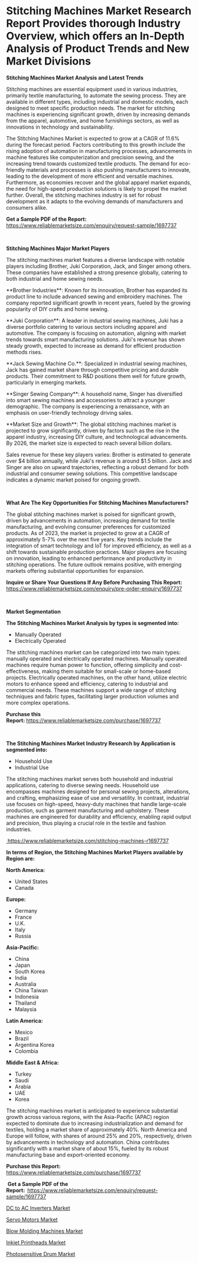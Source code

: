 <p><h1>Stitching Machines Market Research Report Provides thorough Industry Overview, which offers an In-Depth Analysis of Product Trends and New Market Divisions</h1></p><p><strong>Stitching Machines Market Analysis and Latest Trends</strong></p>
<p><p>Stitching machines are essential equipment used in various industries, primarily textile manufacturing, to automate the sewing process. They are available in different types, including industrial and domestic models, each designed to meet specific production needs. The market for stitching machines is experiencing significant growth, driven by increasing demands from the apparel, automotive, and home furnishings sectors, as well as innovations in technology and sustainability.</p><p>The Stitching Machines Market is expected to grow at a CAGR of 11.6% during the forecast period. Factors contributing to this growth include the rising adoption of automation in manufacturing processes, advancements in machine features like computerization and precision sewing, and the increasing trend towards customized textile products. The demand for eco-friendly materials and processes is also pushing manufacturers to innovate, leading to the development of more efficient and versatile machines. Furthermore, as economies recover and the global apparel market expands, the need for high-speed production solutions is likely to propel the market further. Overall, the stitching machines industry is set for robust development as it adapts to the evolving demands of manufacturers and consumers alike.</p></p>
<p><strong>Get a Sample PDF of the Report:&nbsp;</strong> <a href="https://www.reliablemarketsize.com/enquiry/request-sample/1697737?utm_campaign=1131&utm_medium=2&utm_source=Github&utm_content=ia&utm_term=08042025&utm_id=stitching-machines">https://www.reliablemarketsize.com/enquiry/request-sample/1697737</a></p>
<p>&nbsp;</p>
<p><strong>Stitching Machines Major Market Players</strong></p>
<p><p>The stitching machines market features a diverse landscape with notable players including Brother, Juki Corporation, Jack, and Singer among others. These companies have established a strong presence globally, catering to both industrial and home sewing needs.</p><p>**Brother Industries**: Known for its innovation, Brother has expanded its product line to include advanced sewing and embroidery machines. The company reported significant growth in recent years, fueled by the growing popularity of DIY crafts and home sewing.</p><p>**Juki Corporation**: A leader in industrial sewing machines, Juki has a diverse portfolio catering to various sectors including apparel and automotive. The company is focusing on automation, aligning with market trends towards smart manufacturing solutions. Juki's revenue has shown steady growth, expected to increase as demand for efficient production methods rises.</p><p>**Jack Sewing Machine Co.**: Specialized in industrial sewing machines, Jack has gained market share through competitive pricing and durable products. Their commitment to R&D positions them well for future growth, particularly in emerging markets. </p><p>**Singer Sewing Company**: A household name, Singer has diversified into smart sewing machines and accessories to attract a younger demographic. The company is experiencing a renaissance, with an emphasis on user-friendly technology driving sales.</p><p>**Market Size and Growth**: The global stitching machines market is projected to grow significantly, driven by factors such as the rise in the apparel industry, increasing DIY culture, and technological advancements. By 2026, the market size is expected to reach several billion dollars.</p><p>Sales revenue for these key players varies: Brother is estimated to generate over $4 billion annually, while Juki's revenue is around $1.5 billion. Jack and Singer are also on upward trajectories, reflecting a robust demand for both industrial and consumer sewing solutions. This competitive landscape indicates a dynamic market poised for ongoing growth.</p></p>
<p>&nbsp;</p>
<p><strong>What Are The Key Opportunities For Stitching Machines Manufacturers?</strong></p>
<p><p>The global stitching machines market is poised for significant growth, driven by advancements in automation, increasing demand for textile manufacturing, and evolving consumer preferences for customized products. As of 2023, the market is projected to grow at a CAGR of approximately 5-7% over the next five years. Key trends include the integration of smart technology and IoT for improved efficiency, as well as a shift towards sustainable production practices. Major players are focusing on innovation, leading to enhanced performance and productivity in stitching operations. The future outlook remains positive, with emerging markets offering substantial opportunities for expansion.</p></p>
<p><strong>Inquire or Share Your Questions If Any Before Purchasing This Report:</strong> <a href="https://www.reliablemarketsize.com/enquiry/pre-order-enquiry/1697737?utm_campaign=1131&utm_medium=2&utm_source=Github&utm_content=ia&utm_term=08042025&utm_id=stitching-machines">https://www.reliablemarketsize.com/enquiry/pre-order-enquiry/1697737</a></p>
<p>&nbsp;</p>
<p><strong>Market Segmentation</strong></p>
<p><strong>The Stitching Machines Market Analysis by types is segmented into:</strong></p>
<p><ul><li>Manually Operated</li><li>Electrically Operated</li></ul></p>
<p><p>The stitching machines market can be categorized into two main types: manually operated and electrically operated machines. Manually operated machines require human power to function, offering simplicity and cost-effectiveness, making them suitable for small-scale or home-based projects. Electrically operated machines, on the other hand, utilize electric motors to enhance speed and efficiency, catering to industrial and commercial needs. These machines support a wide range of stitching techniques and fabric types, facilitating larger production volumes and more complex operations.</p></p>
<p><strong>Purchase this Report:&nbsp;</strong><a href="https://www.reliablemarketsize.com/purchase/1697737?utm_campaign=1131&utm_medium=2&utm_source=Github&utm_content=ia&utm_term=08042025&utm_id=stitching-machines">https://www.reliablemarketsize.com/purchase/1697737</a></p>
<p>&nbsp;</p>
<p><strong>The Stitching Machines Market Industry Research by Application is segmented into:</strong></p>
<p><ul><li>Household Use</li><li>Industrial Use</li></ul></p>
<p><p>The stitching machines market serves both household and industrial applications, catering to diverse sewing needs. Household use encompasses machines designed for personal sewing projects, alterations, and crafting, emphasizing ease of use and versatility. In contrast, industrial use focuses on high-speed, heavy-duty machines that handle large-scale production, such as garment manufacturing and upholstery. These machines are engineered for durability and efficiency, enabling rapid output and precision, thus playing a crucial role in the textile and fashion industries.</p></p>
<p><a href="https://www.reliablemarketsize.com/stitching-machines-r1697737?utm_campaign=1131&utm_medium=2&utm_source=Github&utm_content=ia&utm_term=08042025&utm_id=stitching-machines">&nbsp;https://www.reliablemarketsize.com/stitching-machines-r1697737</a></p>
<p><strong>In terms of Region, the Stitching Machines Market Players available by Region are:</strong></p>
<p>
    <p> <strong> North America: </strong>
        <ul>
            <li>United States</li>
            <li>Canada</li>
        </ul>
        </p> 
    <p> <strong> Europe: </strong>
        <ul>
            <li>Germany</li>
            <li>France</li>
            <li>U.K.</li>
            <li>Italy</li>
            <li>Russia</li>
        </ul>
        </p> 
    <p> <strong> Asia-Pacific: </strong>
        <ul>
            <li>China</li>
            <li>Japan</li>
            <li>South Korea</li>
            <li>India</li>
            <li>Australia</li>
            <li>China Taiwan</li>
            <li>Indonesia</li>
            <li>Thailand</li>
            <li>Malaysia</li>
        </ul>
        </p> 
    <p> <strong> Latin America: </strong>
        <ul>
            <li>Mexico</li>
            <li>Brazil</li>
            <li>Argentina Korea</li>
            <li>Colombia</li>
        </ul>
        </p> 
    <p> <strong> Middle East & Africa: </strong>
        <ul>
            <li>Turkey</li>
            <li>Saudi</li>
            <li>Arabia</li>
            <li>UAE</li>
            <li>Korea</li>
        </ul>
    </p>
    </p>
<p><p>The stitching machines market is anticipated to experience substantial growth across various regions, with the Asia-Pacific (APAC) region expected to dominate due to increasing industrialization and demand for textiles, holding a market share of approximately 40%. North America and Europe will follow, with shares of around 25% and 20%, respectively, driven by advancements in technology and automation. China contributes significantly with a market share of about 15%, fueled by its robust manufacturing base and export-oriented economy.</p></p>
<p><strong>Purchase this Report: </strong><a href="https://www.reliablemarketsize.com/purchase/1697737?utm_campaign=1131&utm_medium=2&utm_source=Github&utm_content=ia&utm_term=08042025&utm_id=stitching-machines">https://www.reliablemarketsize.com/purchase/1697737</a></p>
<p>&nbsp;<strong>Get a Sample PDF of the Report:&nbsp;&nbsp;</strong><a href="https://www.reliablemarketsize.com/enquiry/request-sample/1697737?utm_campaign=1131&utm_medium=2&utm_source=Github&utm_content=ia&utm_term=08042025&utm_id=stitching-machines">https://www.reliablemarketsize.com/enquiry/request-sample/1697737</a></p>
<p><strong></strong></p>
<p><p><a href="https://github.com/dagnewopus/Market-Research-Report-List-1/blob/main/dc-to-ac-inverters-market.md?utm_campaign=1131&utm_medium=2&utm_source=Github&utm_content=ia&utm_term=08042025&utm_id=stitching-machines">DC to AC Inverters Market</a></p><p><a href="https://github.com/suebabuhai/Market-Research-Report-List-1/blob/main/servo-motors-market.md?utm_campaign=1131&utm_medium=2&utm_source=Github&utm_content=ia&utm_term=08042025&utm_id=stitching-machines">Servo Motors Market</a></p><p><a href="https://github.com/nyanikumchu/Market-Research-Report-List-1/blob/main/blow-molding-machines-market.md?utm_campaign=1131&utm_medium=2&utm_source=Github&utm_content=ia&utm_term=08042025&utm_id=stitching-machines">Blow Molding Machines Market</a></p><p><a href="https://github.com/foustzelmsdv/Market-Research-Report-List-1/blob/main/inkjet-printheads-market.md?utm_campaign=1131&utm_medium=2&utm_source=Github&utm_content=ia&utm_term=08042025&utm_id=stitching-machines">Inkjet Printheads Market</a></p><p><a href="https://github.com/papnider/Market-Research-Report-List-1/blob/main/photosensitive-drum-market.md?utm_campaign=1131&utm_medium=2&utm_source=Github&utm_content=ia&utm_term=08042025&utm_id=stitching-machines">Photosensitive Drum Market</a></p></p>